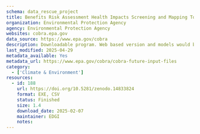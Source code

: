```yaml
---
schema: data_rescue_project 
title: Benefits Risk Assessment Health Impacts Screening and Mapping Tool (COBRA)
organization: Environmental Protection Agency
agency: Environmental Protection Agency
websites: cobra.epa.gov
data_source: https://www.epa.gov/cobra
description: Downloadable program. Web based version and models would be hard to replicate. Data and metadata found here https//www.epa.gov/cobra/cobra-future-input-files
last_modified: 2025-04-29
metadata_available: Yes
metadata_url: https://www.epa.gov/cobra/cobra-future-input-files
category:
  - ['Climate & Environment'] 
resources:
  - id: 188
    url: https://doi.org/10.5281/zenodo.14833824
    format: EXE, CSV
    status: Finished
    size: 1.4
    download_date: 2025-02-07
    maintainer: EDGI
    notes: 
---
```

